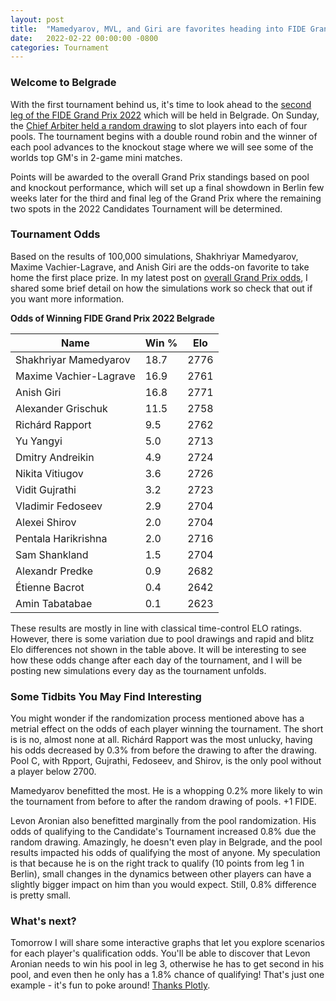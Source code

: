 ```yaml
---
layout: post
title:  "Mamedyarov, MVL, and Giri are favorites heading into FIDE Grand Prix 2022 Belgrade"
date:   2022-02-22 00:00:00 -0800
categories: Tournament
---
```


### Welcome to Belgrade

With the first tournament behind us, it's time to look ahead to the [second leg of the FIDE Grand Prix 2022][GP2] which will be held in Belgrade. On Sunday, the [Chief Arbiter held a random drawing][pool-drawing] to slot players into each of four pools. The tournament begins with a double round robin and the winner of each pool advances to the knockout stage where we will see some of the worlds top GM's in 2-game mini matches.

Points will be awarded to the overall Grand Prix standings based on pool and knockout performance, which will set up a final showdown in Berlin few weeks later for the third and final leg of the Grand Prix where the remaining two spots in the 2022 Candidates Tournament will be determined.

### Tournament Odds

Based on the results of 100,000 simulations, Shakhriyar Mamedyarov, Maxime Vachier-Lagrave, and Anish Giri are the odds-on favorite to take home the first place prize. In my latest post on [overall Grand Prix odds][naka-odds], I shared some brief detail on how the simulations work so check that out if you want more information.

**Odds of Winning FIDE Grand Prix 2022 Belgrade**

| Name                   | Win % | Elo  |
| ---------------------- | ---- | ---- |
| Shakhriyar Mamedyarov  | 18.7 | 2776 |
| Maxime Vachier-Lagrave | 16.9 | 2761 |
| Anish Giri             | 16.8 | 2771 |
| Alexander Grischuk     | 11.5 | 2758 |
| Richárd Rapport        | 9.5  | 2762 |
| Yu Yangyi              | 5.0  | 2713 |
| Dmitry Andreikin       | 4.9  | 2724 |
| Nikita Vitiugov        | 3.6  | 2726 |
| Vidit Gujrathi         | 3.2  | 2723 |
| Vladimir Fedoseev      | 2.9  | 2704 |
| Alexei Shirov          | 2.0  | 2704 |
| Pentala Harikrishna    | 2.0  | 2716 |
| Sam Shankland          | 1.5  | 2704 |
| Alexandr Predke        | 0.9  | 2682 |
| Étienne Bacrot         | 0.4  | 2642 |
| Amin Tabatabae         | 0.1  | 2623 |

These results are mostly in line with classical time-control ELO ratings.  However, there is some variation due to pool drawings and rapid and blitz Elo differences not shown in the table above. It will be interesting to see how these odds change after each day of the tournament, and I will be posting new simulations every day as the tournament unfolds.

### Some Tidbits You May Find Interesting

You might wonder if the randomization process mentioned above has a metrial effect on the odds of each player winning the tournament. The short is is no, almost none at all. Richárd Rapport was the most unlucky, having his odds decreased by 0.3% from before the drawing to after the drawing. Pool C, with Rpport, Gujrathi, Fedoseev, and Shirov, is the only pool without a player below 2700.

Mamedyarov benefitted the most. He is a whopping 0.2% more likely to win the tournament from before to after the random drawing of pools. +1 FIDE.

Levon Aronian also benefitted  marginally from the pool randomization. His odds of qualifying to the Candidate's Tournament increased 0.8% due the random drawing. Amazingly, he doesn't even play in Belgrade, and the pool results impacted his odds of qualifying the most of anyone. My speculation is that because he is on the right track to qualify (10 points from leg 1 in Berlin), small changes in the dynamics between other players can have a slightly bigger impact on him than you would expect. Still, 0.8% difference is pretty small.

### What's next?

Tomorrow I will share some interactive graphs that let you explore scenarios for each player's qualification odds. You'll be able to discover that Levon Aronian needs to win his pool in leg 3, otherwise he has to get second in his pool, and even then he only has a 1.8% chance of qualifying! That's just one example - it's fun to poke around! [Thanks Plotly][plotly].


[pool-drawing]: https://www.fide.com/news/1578
[naka-odds]: https://pawnalyze.com/tournament/2022/02/21/nakamura-likely-to-qualify-for-candidates-2022.html
[GP2]: https://chessarena.com/broadcasts/13605
[plotly]: https://plotly.com/

[GP-website]: https://worldchess.com/series/grandprix2022
[GP-wiki]: https://en.wikipedia.org/wiki/FIDE_Grand_Prix_2022
[moneypuck]: https://www.moneypuck.com
[elo]: https://wismuth.com/elo/calculator.html#elo_diff=10&formula=normal
[tiebreak-rules]: https://chess24.com/en/read/news/carlsen-lashes-out-against-fide-for-completely-idiotic-tiebreak-rule